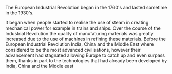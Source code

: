 The European Industrial Revolution began in the 1760's and lasted sometime in the 1930's.

It began when people started to realise the use of steam in creating mechanical power for example in trains and ships.
Over the course of the Industrial Revolution the quality of manufaturing materials was greatly increased due to the use of machines in refining these materials.
Before the European Industrial Revolution India, China and the Middle East where considered to be the most advanced civilisations, 
   however their advancement had stagnated allowing Europe to catch up and even surpass them, 
   thanks in part to the technologies that had already been developed by India, China and the Middle east
